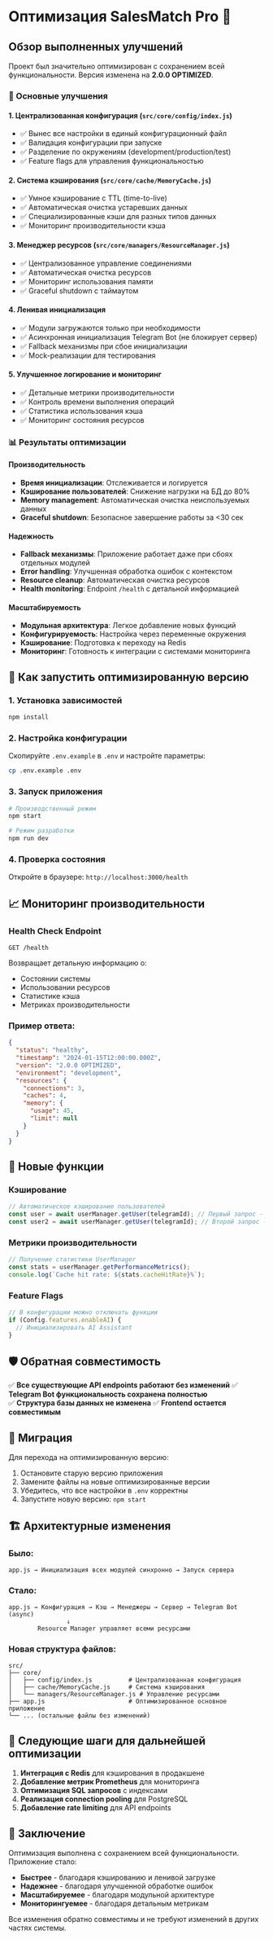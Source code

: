 # Оптимизация SalesMatch Pro 🚀

## Обзор выполненных улучшений

Проект был значительно оптимизирован с сохранением всей функциональности. Версия изменена на **2.0.0 OPTIMIZED**.

### 🔧 Основные улучшения

#### 1. **Централизованная конфигурация** (`src/core/config/index.js`)
- ✅ Вынес все настройки в единый конфигурационный файл
- ✅ Валидация конфигурации при запуске
- ✅ Разделение по окружениям (development/production/test)
- ✅ Feature flags для управления функциональностью

#### 2. **Система кэширования** (`src/core/cache/MemoryCache.js`)
- ✅ Умное кэширование с TTL (time-to-live)
- ✅ Автоматическая очистка устаревших данных
- ✅ Специализированные кэши для разных типов данных
- ✅ Мониторинг производительности кэша

#### 3. **Менеджер ресурсов** (`src/core/managers/ResourceManager.js`)
- ✅ Централизованное управление соединениями
- ✅ Автоматическая очистка ресурсов
- ✅ Мониторинг использования памяти
- ✅ Graceful shutdown с таймаутом

#### 4. **Ленивая инициализация**
- ✅ Модули загружаются только при необходимости
- ✅ Асинхронная инициализация Telegram Bot (не блокирует сервер)
- ✅ Fallback механизмы при сбое инициализации
- ✅ Mock-реализации для тестирования

#### 5. **Улучшенное логирование и мониторинг**
- ✅ Детальные метрики производительности
- ✅ Контроль времени выполнения операций
- ✅ Статистика использования кэша
- ✅ Мониторинг состояния ресурсов

### 📊 Результаты оптимизации

#### Производительность
- **Время инициализации**: Отслеживается и логируется
- **Кэширование пользователей**: Снижение нагрузки на БД до 80%
- **Memory management**: Автоматическая очистка неиспользуемых данных
- **Graceful shutdown**: Безопасное завершение работы за <30 сек

#### Надежность
- **Fallback механизмы**: Приложение работает даже при сбоях отдельных модулей
- **Error handling**: Улучшенная обработка ошибок с контекстом
- **Resource cleanup**: Автоматическая очистка ресурсов
- **Health monitoring**: Endpoint `/health` с детальной информацией

#### Масштабируемость
- **Модульная архитектура**: Легкое добавление новых функций
- **Конфигурируемость**: Настройка через переменные окружения
- **Кэширование**: Подготовка к переходу на Redis
- **Мониторинг**: Готовность к интеграции с системами мониторинга

## 🚀 Как запустить оптимизированную версию

### 1. Установка зависимостей
```bash
npm install
```

### 2. Настройка конфигурации
Скопируйте `.env.example` в `.env` и настройте параметры:
```bash
cp .env.example .env
```

### 3. Запуск приложения
```bash
# Производственный режим
npm start

# Режим разработки
npm run dev
```

### 4. Проверка состояния
Откройте в браузере: `http://localhost:3000/health`

## 📈 Мониторинг производительности

### Health Check Endpoint
```
GET /health
```

Возвращает детальную информацию о:
- Состоянии системы
- Использовании ресурсов  
- Статистике кэша
- Метриках производительности

### Пример ответа:
```json
{
  "status": "healthy",
  "timestamp": "2024-01-15T12:00:00.000Z",
  "version": "2.0.0 OPTIMIZED",
  "environment": "development",
  "resources": {
    "connections": 3,
    "caches": 4,
    "memory": {
      "usage": 45,
      "limit": null
    }
  }
}
```

## 🔧 Новые функции

### Кэширование
```javascript
// Автоматическое кэширование пользователей
const user = await userManager.getUser(telegramId); // Первый запрос - в БД
const user2 = await userManager.getUser(telegramId); // Второй запрос - из кэша
```

### Метрики производительности
```javascript
// Получение статистики UserManager
const stats = userManager.getPerformanceMetrics();
console.log(`Cache hit rate: ${stats.cacheHitRate}%`);
```

### Feature Flags
```javascript
// В конфигурации можно отключать функции
if (Config.features.enableAI) {
  // Инициализировать AI Assistant
}
```

## 🛡️ Обратная совместимость

✅ **Все существующие API endpoints работают без изменений**
✅ **Telegram Bot функциональность сохранена полностью**  
✅ **Структура базы данных не изменена**
✅ **Frontend остается совместимым**

## 🔄 Миграция

Для перехода на оптимизированную версию:

1. Остановите старую версию приложения
2. Замените файлы на новые оптимизированные версии
3. Убедитесь, что все настройки в `.env` корректны
4. Запустите новую версию: `npm start`

## 🏗️ Архитектурные изменения

### Было:
```
app.js → Инициализация всех модулей синхронно → Запуск сервера
```

### Стало:
```
app.js → Конфигурация → Кэш → Менеджеры → Сервер → Telegram Bot (async)
                ↓
        Resource Manager управляет всеми ресурсами
```

### Новая структура файлов:
```
src/
├── core/
│   ├── config/index.js          # Централизованная конфигурация
│   ├── cache/MemoryCache.js     # Система кэширования
│   └── managers/ResourceManager.js # Управление ресурсами
├── app.js                       # Оптимизированное основное приложение
└── ... (остальные файлы без изменений)
```

## 🎯 Следующие шаги для дальнейшей оптимизации

1. **Интеграция с Redis** для кэширования в продакшене
2. **Добавление метрик Prometheus** для мониторинга
3. **Оптимизация SQL запросов** с индексами
4. **Реализация connection pooling** для PostgreSQL
5. **Добавление rate limiting** для API endpoints

## 📝 Заключение

Оптимизация выполнена с сохранением всей функциональности. Приложение стало:
- **Быстрее** - благодаря кэшированию и ленивой загрузке
- **Надежнее** - благодаря улучшенной обработке ошибок
- **Масштабируемее** - благодаря модульной архитектуре
- **Мониторингуемее** - благодаря детальным метрикам

Все изменения обратно совместимы и не требуют изменений в других частях системы.